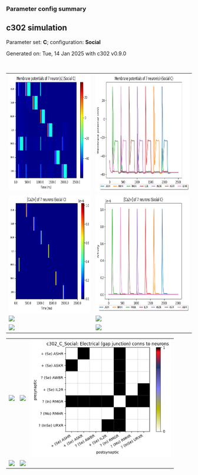 ### Parameter config summary 
<h2>c302 simulation</h2>
<p>Parameter set: <b>C</b>; configuration: <b>Social</b></p>
<p>Generated on: Tue, 14 Jan 2025 with c302 v0.9.0</p><br/>
<table>

<tr>
  <td><a href="images/neurons_C_Social.png"><img alt=" " src="images/neurons_C_Social.png" height="320"/></a></td>
  <td><a href="images/traces_neuron_Social_C.png"><img alt=" " src="images/traces_neuron_Social_C.png" height="320"/></a></td>
</tr>

<tr>
  <td><a href="images/neuron_activity_C_Social.png"><img alt=" " src="images/neuron_activity_C_Social.png" height="320"/></a></td>
  <td><a href="images/traces_neuron_activity_Social_C.png"><img alt=" " src="images/traces_neuron_activity_Social_C.png" height="320"/></a></td>
</tr>

<tr>
  <td><a href="images/muscles_C_Social.png"><img alt=" " src="images/muscles_C_Social.png" height="320"/></a></td>
  <td><a href="images/traces_muscles_Social_C.png"><img alt=" " src="images/traces_muscles_Social_C.png" height="320"/></a></td>
</tr>

<tr>
  <td><a href="images/muscle_activity_C_Social.png"><img alt=" " src="images/muscle_activity_C_Social.png" height="320"/></a></td>
  <td><a href="images/traces_muscles_activity_Social_C.png"><img alt=" " src="images/traces_muscles_activity_Social_C.png" height="320"/></a></td>
</tr>
</table>
<table>

<tr><td><a href="images/c302_C_Social_exc_to_neurons.png"><img alt=" " src="images/c302_C_Social_exc_to_neurons.png" height="320"/></a></td>

  <td><a href="images/c302_C_Social_inh_to_neurons.png"><img alt=" " src="images/c302_C_Social_inh_to_neurons.png" height="320"/></a></td>

  <td><a href="images/c302_C_Social_elec_neurons_neurons.png"><img alt=" " src="images/c302_C_Social_elec_neurons_neurons.png" height="320"/></a></td></tr>

<tr><td><a href="images/c302_C_Social_exc_to_muscles.png"><img alt=" " src="images/c302_C_Social_exc_to_muscles.png" height="320"/></a></td>

  <td><a href="images/c302_C_Social_inh_to_muscles.png"><img alt=" " src="images/c302_C_Social_inh_to_muscles.png" height="320"/></a></td></tr>
</table>
